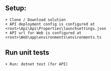 ## Setup:
	+ Clone / Download solution
	+ API deployment config is configured at <root>\Api\Api\Properties\launchsettings.json
	+ API url for Web is configured at <root>\Web\app\environments\environments.ts


## Run unit tests
	+ Run: dotnet test (for API)
